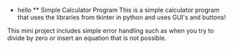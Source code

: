 * hello
** Simple Calculator Program
This is a simple calculator program that uses the libraries from tkinter in python and uses GUI's and buttons!

This mini project includes simple error handling such as when you try to divide by zero or insert an equation that is not possible. 
